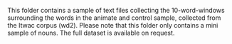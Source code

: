 
This folder contains a sample of text files collecting the 10-word-windows surrounding the words in the animate and control sample, collected from the Itwac corpus (wd2). Please note that this folder only contains a mini sample of nouns. The full dataset is available on request. 
